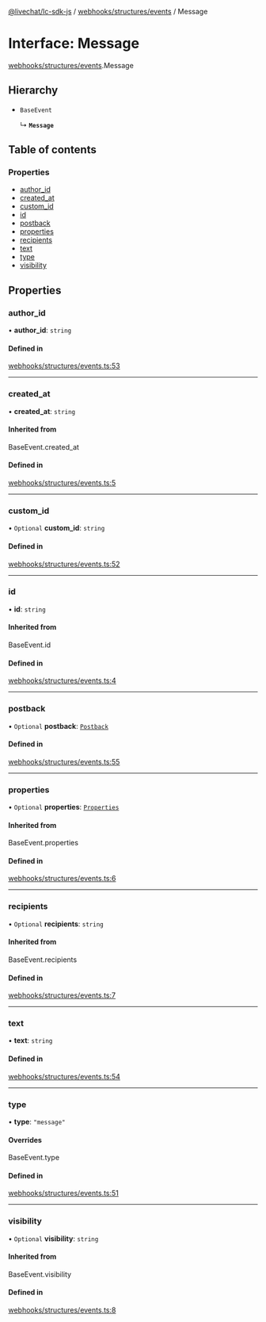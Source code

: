 [@livechat/lc-sdk-js](../README.md) / [webhooks/structures/events](../modules/webhooks_structures_events.md) / Message

# Interface: Message

[webhooks/structures/events](../modules/webhooks_structures_events.md).Message

## Hierarchy

- `BaseEvent`

  ↳ **`Message`**

## Table of contents

### Properties

- [author\_id](webhooks_structures_events.Message.md#author_id)
- [created\_at](webhooks_structures_events.Message.md#created_at)
- [custom\_id](webhooks_structures_events.Message.md#custom_id)
- [id](webhooks_structures_events.Message.md#id)
- [postback](webhooks_structures_events.Message.md#postback)
- [properties](webhooks_structures_events.Message.md#properties)
- [recipients](webhooks_structures_events.Message.md#recipients)
- [text](webhooks_structures_events.Message.md#text)
- [type](webhooks_structures_events.Message.md#type)
- [visibility](webhooks_structures_events.Message.md#visibility)

## Properties

### author\_id

• **author\_id**: `string`

#### Defined in

[webhooks/structures/events.ts:53](https://github.com/livechat/lc-sdk-js/blob/1fa827f/src/webhooks/structures/events.ts#L53)

___

### created\_at

• **created\_at**: `string`

#### Inherited from

BaseEvent.created\_at

#### Defined in

[webhooks/structures/events.ts:5](https://github.com/livechat/lc-sdk-js/blob/1fa827f/src/webhooks/structures/events.ts#L5)

___

### custom\_id

• `Optional` **custom\_id**: `string`

#### Defined in

[webhooks/structures/events.ts:52](https://github.com/livechat/lc-sdk-js/blob/1fa827f/src/webhooks/structures/events.ts#L52)

___

### id

• **id**: `string`

#### Inherited from

BaseEvent.id

#### Defined in

[webhooks/structures/events.ts:4](https://github.com/livechat/lc-sdk-js/blob/1fa827f/src/webhooks/structures/events.ts#L4)

___

### postback

• `Optional` **postback**: [`Postback`](webhooks_structures_events.Postback.md)

#### Defined in

[webhooks/structures/events.ts:55](https://github.com/livechat/lc-sdk-js/blob/1fa827f/src/webhooks/structures/events.ts#L55)

___

### properties

• `Optional` **properties**: [`Properties`](webhooks_structures_structures.Properties.md)

#### Inherited from

BaseEvent.properties

#### Defined in

[webhooks/structures/events.ts:6](https://github.com/livechat/lc-sdk-js/blob/1fa827f/src/webhooks/structures/events.ts#L6)

___

### recipients

• `Optional` **recipients**: `string`

#### Inherited from

BaseEvent.recipients

#### Defined in

[webhooks/structures/events.ts:7](https://github.com/livechat/lc-sdk-js/blob/1fa827f/src/webhooks/structures/events.ts#L7)

___

### text

• **text**: `string`

#### Defined in

[webhooks/structures/events.ts:54](https://github.com/livechat/lc-sdk-js/blob/1fa827f/src/webhooks/structures/events.ts#L54)

___

### type

• **type**: ``"message"``

#### Overrides

BaseEvent.type

#### Defined in

[webhooks/structures/events.ts:51](https://github.com/livechat/lc-sdk-js/blob/1fa827f/src/webhooks/structures/events.ts#L51)

___

### visibility

• `Optional` **visibility**: `string`

#### Inherited from

BaseEvent.visibility

#### Defined in

[webhooks/structures/events.ts:8](https://github.com/livechat/lc-sdk-js/blob/1fa827f/src/webhooks/structures/events.ts#L8)
